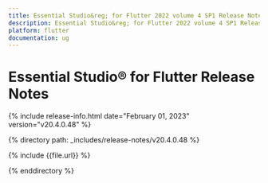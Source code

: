 ```yaml
---
title: Essential Studio&reg; for Flutter 2022 volume 4 SP1 Release Notes  
description: Essential Studio&reg; for Flutter 2022 volume 4 SP1 Release Notes  
platform: flutter
documentation: ug
---
```


# Essential Studio&reg; for Flutter  Release Notes  

{% include release-info.html date="February 01, 2023"  version="v20.4.0.48" %} 

{% directory path: _includes/release-notes/v20.4.0.48 %}

{% include {{file.url}} %}

{% enddirectory %}


